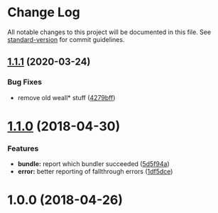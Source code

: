 # Change Log

All notable changes to this project will be documented in this file. See [standard-version](https://github.com/conventional-changelog/standard-version) for commit guidelines.

<a name="1.1.1"></a>
## [1.1.1](https://github.com/npm/do-you-even-lift/compare/v1.1.0...v1.1.1) (2020-03-24)


### Bug Fixes

* remove old weall* stuff ([4279bff](https://github.com/npm/do-you-even-lift/commit/4279bff))



<a name="1.1.0"></a>
# [1.1.0](https://github.com/npm/do-you-even-lift/compare/v1.0.0...v1.1.0) (2018-04-30)


### Features

* **bundle:** report which bundler succeeded ([5d5f94a](https://github.com/npm/do-you-even-lift/commit/5d5f94a))
* **error:** better reporting of fallthrough errors ([1df5dce](https://github.com/npm/do-you-even-lift/commit/1df5dce))



<a name="1.0.0"></a>
# 1.0.0 (2018-04-26)

